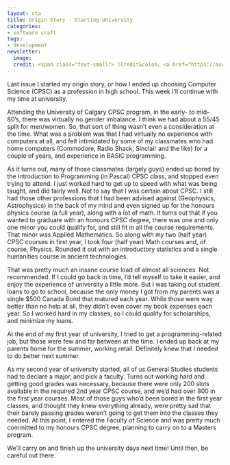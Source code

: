 ```yaml
---
layout: cta
title: Origin Story - Starting University
categories:
- software craft
tags:
- development
newsletter:
  image:
  credit: <span class="text-small"> (Credit&colon; <a href="https://accordingtodevin.tumblr.com/">According to Devin</a>)</span>
---
```

Last issue I started my origin story, or how I ended up choosing Computer Science (CPSC) as a profession in high school. This week I’ll continue with my time at university.

Attending the University of Calgary CPSC program, in the early- to mid–80’s, there was virtually no gender imbalance. I think we had about a 55/45 split for men/women. So, that sort of thing wasn’t even a consideration at the time. What was a problem was that I had virtually no experience with computers at all, and felt intimidated by some of my classmates who had home computers (Commodore, Radio Shack, Sinclair and the like) for a couple of years, and experience in BASIC programming.

As it turns out, many of those classmates (largely guys) ended up bored by the Introduction to Programming (in Pascal) CPSC class, and stopped even trying to attend. I just worked hard to get up to speed with what was being taught, and did fairly well. Not to say that I was certain about CPSC. I still had those other professions that I had been advised against (Geophysics, Astrophysics) in the back of my mind and even signed up for the honours physics course (a full year), along with a lot of math. It turns out that if you wanted to graduate with an honours CPSC degree, there was one and only one minor you could qualify for, and still fit in all the course requirements. That minor was Applied Mathematics. So along with my two (half year) CPSC courses in first year, I took four (half year) Math courses and, of course, Physics. Rounded it out with an introductory statistics and a single humanities course in ancient technologies.

That was pretty much an insane course load of almost all sciences. Not recommended. If I could go back in time, I’d tell myself to take it easier, and enjoy the experience of university a little more. But I was taking out student loans to go to school, because the only money I got from my parents was a single $500 Canada Bond that matured each year. While those were way better than no help at all, they didn’t even cover my book expenses each year. So I worked hard in my classes, so I could qualify for scholarships, and minimize my loans.

At the end of my first year of university, I tried to get a programming-related job, but those were few and far between at the time. I ended up back at my parents home for the summer, working retail. Definitely knew that I needed to do better next summer.

As my second year of university started, all of us General Studies students had to declare a major, and pick a faculty. Turns out working hard and getting good grades was necessary, because there were only 200 slots available in the required 2nd year CPSC course, and we’d had over 800 in the first year courses. Most of those guys who’d been bored in the first year classes, and thought they knew everything already, were pretty sad that their barely passing grades weren’t going to get them into the classes they needed. At this point, I entered the Faculty of Science and was pretty much committed to my honours CPSC degree, planning to carry on to a Masters program.

We’ll carry on and finish up the university days next time! Until then, be careful out there.